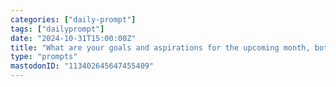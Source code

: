 ```yaml
---
categories: ["daily-prompt"]
tags: ["dailyprompt"]
date: "2024-10-31T15:00:00Z"
title: "What are your goals and aspirations for the upcoming month, both professionally and personally?"
type: "prompts"
mastodonID: "113402645647455409"
---
```

